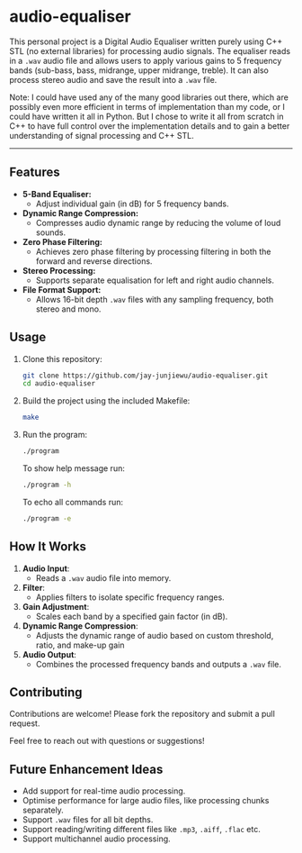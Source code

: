 # audio-equaliser

This personal project is a Digital Audio Equaliser written purely using C++ STL (no external libraries) for processing audio signals. The equaliser reads in a `.wav` audio file and allows users to apply various gains to 5 frequency bands (sub-bass, bass, midrange, upper midrange, treble). It can also process stereo audio and save the result into a `.wav` file.

Note: I could have used any of the many good libraries out there, which are possibly even more efficient in terms of implementation than my code, or I could have written it all in Python. But I chose to write it all from scratch in C++ to have full control over the implementation details and to gain a better understanding of signal processing and C++ STL.

---

## Features

- **5-Band Equaliser:**
  - Adjust individual gain (in dB) for 5 frequency bands.
- **Dynamic Range Compression:**
  - Compresses audio dynamic range by reducing the volume of loud sounds.
- **Zero Phase Filtering:**
  - Achieves zero phase filtering by processing filtering in both the forward and reverse directions.
- **Stereo Processing:**
  - Supports separate equalisation for left and right audio channels.
- **File Format Support:**
    - Allows 16-bit depth `.wav` files with any sampling frequency, both stereo and mono.


## Usage
1. Clone this repository:
   ```bash
   git clone https://github.com/jay-junjiewu/audio-equaliser.git
   cd audio-equaliser
   ```
2. Build the project using the included Makefile:
   ```bash
   make
   ```
3. Run the program:
   ```bash
   ./program
   ```
   To show help message run:
    ```bash
   ./program -h
   ```
   To echo all commands run:
    ```bash
   ./program -e
   ```


## How It Works

1. **Audio Input**:
   - Reads a `.wav` audio file into memory.
2. **Filter**:
   - Applies filters to isolate specific frequency ranges.
3. **Gain Adjustment**:
   - Scales each band by a specified gain factor (in dB).
4. **Dynamic Range Compression**:
   - Adjusts the dynamic range of audio based on custom threshold, ratio, and make-up gain
5. **Audio Output**:
   - Combines the processed frequency bands and outputs a `.wav` file.


## Contributing
Contributions are welcome! Please fork the repository and submit a pull request.

Feel free to reach out with questions or suggestions!


## Future Enhancement Ideas
- Add support for real-time audio processing.
- Optimise performance for large audio files, like processing chunks separately.
- Support `.wav` files for all bit depths.
- Support reading/writing different files like `.mp3`, `.aiff`, `.flac` etc.
- Support multichannel audio processing.
